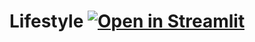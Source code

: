 # Lifestyle [![Open in Streamlit](https://static.streamlit.io/badges/streamlit_badge_black_white.svg)](https://share.streamlit.io/perrioj/lifestyle/main/Code/app.py)
